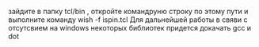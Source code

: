 зайдите в папку tcl/bin , откройте командруню строку по этому пути и выполните команду wish -f ispin.tcl
Для дальнейшей работы в свяви с отсутсвием на windows некоторых библиотек придется докачать gcc и dot
